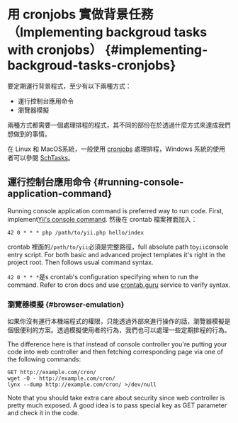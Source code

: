 # 用 cronjobs 實做背景任務（Implementing backgroud tasks with cronjobs） {#implementing-backgroud-tasks-cronjobs}

要定期運行背景程式，至少有以下兩種方式：

* 運行控制台應用命令
* 瀏覽器模擬

兩種方式都需要一個處理排程的程式，其不同的部份在於透過什麼方式來達成我們想做到的事情。

在 Linux 和 MacOS系統，一般使用 [cronjobs](https://en.wikipedia.org/wiki/Cron) 處理排程，Windows 系統的使用者可以參閱 [SchTasks](http://technet.microsoft.com/en-us/library/cc725744.aspx)。

## 運行控制台應用命令 {#running-console-application-command}

Running console application command is preferred way to run code. First, implement[Yii's console command](http://www.yiiframework.com/doc-2.0/guide-tutorial-console.html). 然後在 crontab 檔案裡面加入：

```
42 0 * * * php /path/to/yii.php hello/index
```

crontab 裡面的`/path/to/yii`必須是完整路徑，full absolute path to`yii`console entry script. For both basic and advanced project templates it's right in the project root. Then follows usual command syntax.

`42 0 * * *`是s crontab's configuration specifying when to run the command. Refer to cron docs and use [crontab.guru](http://crontab.guru/) service to verify syntax.

### 瀏覽器模擬 {#browser-emulation}

如果你沒有運行本機端程式的權限，只能透過外部來進行操作的話，瀏覽器模擬是個很便利的方案。透過模擬使用者的行為，我們也可以處理一些定期排程的行為。

The difference here is that instead of console controller you're putting your code into web controller and then fetching corresponding page via one of the following commands:

```
GET http://example.com/cron/
wget -O - http://example.com/cron/
lynx --dump http://example.com/cron/ >/dev/null
```

Note that you should take extra care about security since web controller is pretty much exposed. A good idea is to pass special key as GET parameter and check it in the code.

